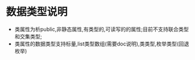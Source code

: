 # 数据类型说明
- 类属性为析public,非静态属性,有类型的,可读写的的属性;目前不支持联合类型和交集类型;
- 类属性的数据类型支持标量,list类型数组(需要doc说明),类类型,枚举类型(回退枚举)